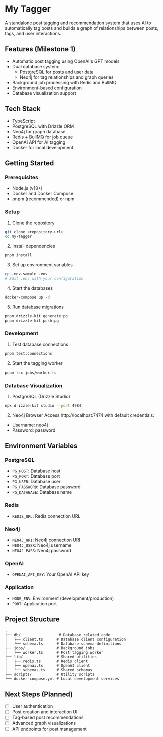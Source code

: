 # My Tagger

A standalone post tagging and recommendation system that uses AI to automatically tag posts and builds a graph of relationships between posts, tags, and user interactions.

## Features (Milestone 1)
- Automatic post tagging using OpenAI's GPT models
- Dual database system:
  - PostgreSQL for posts and user data
  - Neo4j for tag relationships and graph queries
- Background job processing with Redis and BullMQ
- Environment-based configuration
- Database visualization support

## Tech Stack
- TypeScript
- PostgreSQL with Drizzle ORM
- Neo4j for graph database
- Redis + BullMQ for job queue
- OpenAI API for AI tagging
- Docker for local development

## Getting Started

### Prerequisites
- Node.js (v18+)
- Docker and Docker Compose
- pnpm (recommended) or npm

### Setup

1. Clone the repository
```bash
git clone <repository-url>
cd my-tagger
```

2. Install dependencies
```bash
pnpm install
```

3. Set up environment variables
```bash
cp .env.sample .env
# Edit .env with your configuration
```

4. Start the databases
```bash
docker-compose up -d
```

5. Run database migrations
```bash
pnpm drizzle-kit generate:pg
pnpm drizzle-kit push:pg
```

### Development

1. Test database connections
```bash
pnpm test:connections
```

2. Start the tagging worker
```bash
pnpm tsx jobs/worker.ts
```

### Database Visualization

1. PostgreSQL (Drizzle Studio)
```bash
npx drizzle-kit studio --port 4984
```

2. Neo4j Browser
Access http://localhost:7474 with default credentials:
- Username: neo4j
- Password: password

## Environment Variables

### PostgreSQL
- `PG_HOST`: Database host
- `PG_PORT`: Database port
- `PG_USER`: Database user
- `PG_PASSWORD`: Database password
- `PG_DATABASE`: Database name

### Redis
- `REDIS_URL`: Redis connection URL

### Neo4j
- `NEO4J_URI`: Neo4j connection URI
- `NEO4J_USER`: Neo4j username
- `NEO4J_PASS`: Neo4j password

### OpenAI
- `OPENAI_API_KEY`: Your OpenAI API key

### Application
- `NODE_ENV`: Environment (development/production)
- `PORT`: Application port

## Project Structure
```
.
├── db/                 # Database related code
│   ├── client.ts      # Database client configuration
│   └── schema.ts      # Database schema definitions
├── jobs/              # Background jobs
│   └── worker.ts      # Post tagging worker
├── lib/               # Shared utilities
│   ├── redis.ts       # Redis client
│   ├── openai.ts      # OpenAI client
│   └── schemas.ts     # Shared schemas
├── scripts/           # Utility scripts
└── docker-compose.yml # Local development services
```

## Next Steps (Planned)
- [ ] User authentication
- [ ] Post creation and interaction UI
- [ ] Tag-based post recommendations
- [ ] Advanced graph visualizations
- [ ] API endpoints for post management
